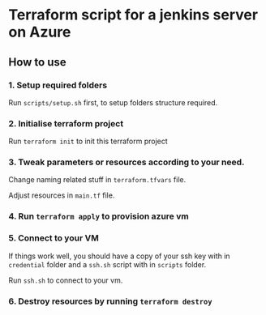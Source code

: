 # Terraform script for a jenkins server on Azure

## How to use

### 1. Setup required folders
Run `scripts/setup.sh` first, to setup folders structure required.

### 2. Initialise terraform project
Run `terraform init` to init this terraform project

### 3. Tweak parameters or resources according to your need.

Change naming related stuff in `terraform.tfvars` file.

Adjust resources in `main.tf` file.

### 4. Run `terraform apply` to provision azure vm

### 5. Connect to your VM 
If things work well, you should have a copy of your ssh key with in `credential` folder and a `ssh.sh` script with in `scripts` folder.

Run `ssh.sh` to connect to your vm.

### 6. Destroy resources by running `terraform destroy`
